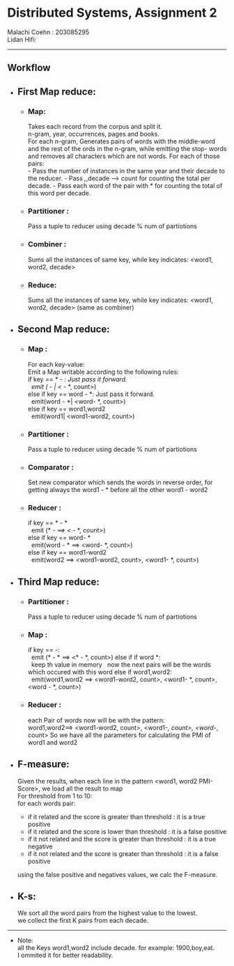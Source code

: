 # Distributed Systems, Assignment 2
Malachi Coehn : 203085295  
Lidan Hifi: 

---
## Workflow

- First Map reduce: 
  - 

    * ### Map:  
        Takes each record from the corpus and split it.  
        n-gram, year, occurrences, pages and books.  
        For each n-gram, Generates pairs of words with the middle-word and the rest of the ords in the n-gram, while emitting the stop- words and removes all characters which are not words.
        For each of those pairs:  
                -  Pass the number of instances in the same year and their decade to the reducer.
                - Pass *,*,decade --\> count for  counting the total per decade.
                - Pass each word of the pair with * for counting the total of this word per decade.
 
   * ### Partitioner :   
        Pass a tuple to reducer using decade % num of partiotions

    * ### Combiner :   
        Sums all the instances of same key, while key indicates: \<word1, word2, decade\>

    * ### Reduce:  
        Sums all the instances of same key, while key indicates: \<word1, word2, decade\> (same as combiner)

- Second Map reduce: 
  --

    * ### Map :  
        For each key-value:   
        Emit a Map writable according to the following rules:  
        if key == * - *: Just pass it forward.  
        &nbsp;&nbsp;emit (* - *| \<* - *, count\>)  
        else if key == word - *: Just pass it forward.    
        &nbsp;&nbsp;emit(word - *| \<word- *, count\>)  
        else if key == word1,word2  
        &nbsp;&nbsp;emit(word1| \<word1-word2, count\>)  
        
    * ### Partitioner :   
        Pass a tuple to reducer using decade % num of partiotions
        
    * ### Comparator :   
        Set new comparator which sends the words in reverse order, for getting always the word1 - * before all the other word1 - word2
        
    * ### Reducer :   
       	if key == * - *  
        &nbsp;&nbsp;emit (* - *==\> \<* - *, count\>)  
    	else if key == word- *  
    	&nbsp;&nbsp;emit(word - * ==\> \<word- *, count\>)  
    	else if key == word1-word2  
    	&nbsp;&nbsp;emit(word2 ==\> \<word1-word2, count\>, \<word1- *, count\>)  

	


- Third Map reduce: 
  --
    * ### Partitioner :   
        Pass a tuple to reducer using decade % num of partiotions

    * ### Map :  
		if key == *-*:  
		&nbsp;&nbsp;emit (* - * ==\> \<* - *, count\>)
		else if 
		if word *:  
		&nbsp;&nbsp;keep th value in memory
		&nbsp;&nbsp;now the next pairs will be the words which occured with this word
	    else if word1,word2:  
		&nbsp;&nbsp;emit(word1,word2 ==\> \<word1-word2, count\>, \<word1- *, count\>, \<word - *, count\>)

    * ### Reducer :
		each Pair of words now will be with the pattern:   
		word1,word2==\> \<word1-word2, count\>, \<word1-*, count\>, \<word-*, count\>
		So we have all the parameters for calculating the PMI of word1 and word2 
		
- F-measure: 
  --
    Given the results, when each line in the pattern \<word1, word2    PMI-Score\>, we load all the result to map  
For threshold from 1 to 10:  
    for each words pair:
    * if it related and the score is greater than threshold : it is a true positive  
    * if it related and the score is lower than threshold : it is a false positive  
    * if it not related and the score is greater than threshold : it is a true negative  
    * if it not related and the score is greater than threshold : it is a false positive
    
    using the false positive and negatives values, we calc the F-measure.

- K-s: 
  --
    We sort all the word pairs from the highest value to the lowest.  
    we collect the first K pairs from each decade.

--- 
* Note:  
all the Keys word1,word2 include decade. for example: 1900,boy,eat.  
I ommited it for better readability.